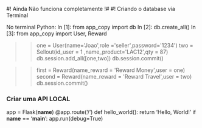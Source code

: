 #! Ainda Não funciona completamente !#
#! Criando o database via Terminal

No terminal Python:
In [1]: from app_copy import db
In [2]: db.create_all()
In [3]: from app_copy import User, Reward

>> one = User(name='Joao',role ='seller',password='1234')
>> two = Sellout(id_user = 1 ,name_product='LAC12',qty = 87)
db.session.add_all([one,two])
db.session.commit()

>> first = Reward(name_reward = 'Reward Money',user = one)
>> second = Reward(name_reward = 'Reward Travel',user = two)
db.session.commit()

### Criar uma API LOCAL ###
app = Flask(__name__)
@app.route(‘/’)
def hello_world():
    return ‘Hello, World!’
if __name__ == ‘__main__’:
    app.run(debug=True)


